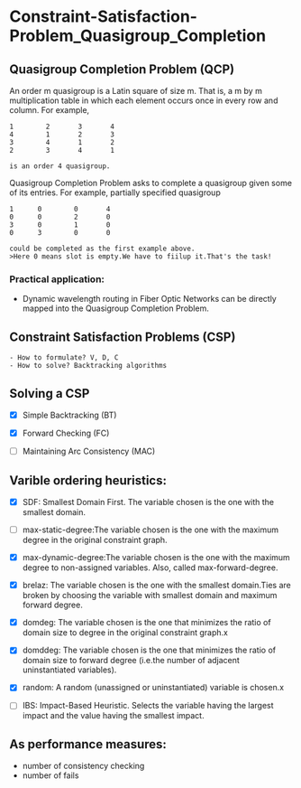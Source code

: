 # Constraint-Satisfaction-Problem_Quasigroup_Completion

## Quasigroup Completion Problem (QCP)

An order m quasigroup is a Latin square of size m. That is, a m by m multiplication table in which each element occurs once in every row and column. For example,
```
1        2       3       4
4        1       2       3
3        4       1       2
2        3       4       1

is an order 4 quasigroup. 
```

Quasigroup Completion Problem asks to complete a quasigroup given some of its entries. 
For example, partially specified quasigroup
```
1      0        0       4
0      0        2       0
3      0        1       0
0      3        0       0

could be completed as the first example above.
>Here 0 means slot is empty.We have to fiilup it.That's the task!
```

### Practical application:
- Dynamic wavelength routing in Fiber Optic Networks can be directly mapped into the Quasigroup Completion Problem.



## Constraint Satisfaction Problems (CSP)
```
- How to formulate? V, D, C
- How to solve? Backtracking algorithms
```
## Solving a CSP

- [x] Simple Backtracking (BT)
- [x] Forward Checking (FC)
- [ ] Maintaining Arc Consistency (MAC)


## Varible ordering heuristics: 

- [x] SDF: Smallest Domain First. The variable chosen is the one with the smallest domain.
 
- [ ] max-static-degree:The variable chosen is the one with the maximum degree in the original constraint graph.

- [x] max-dynamic-degree:The variable chosen is the one with the maximum degree to non-assigned variables. Also, called max-forward-degree.

- [x] brelaz: The variable chosen is the one with the smallest domain.Ties are broken by choosing the variable with smallest domain and maximum forward degree.

- [x] domdeg: The variable chosen is the one that minimizes the ratio of domain size to degree in the original constraint graph.x

- [x] domddeg: The variable chosen is the one that minimizes the ratio of domain size to forward degree (i.e.the number of adjacent uninstantiated variables).

- [x] random: A random (unassigned or uninstantiated) variable is chosen.x

- [ ] IBS: Impact-Based Heuristic. Selects the variable having the largest impact and the value having the smallest impact.




## As performance measures:
* number of consistency checking 
* number of fails



